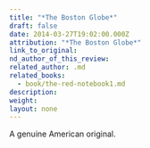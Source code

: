 ```yaml
---
title: "*The Boston Globe*"
draft: false
date: 2014-03-27T19:02:00.000Z
attribution: "*The Boston Globe*"
link_to_original:
nd_author_of_this_review:
related_author: .md
related_books:
  - book/the-red-notebook1.md
description:
weight:
layout: none
---
```

A genuine American original.

